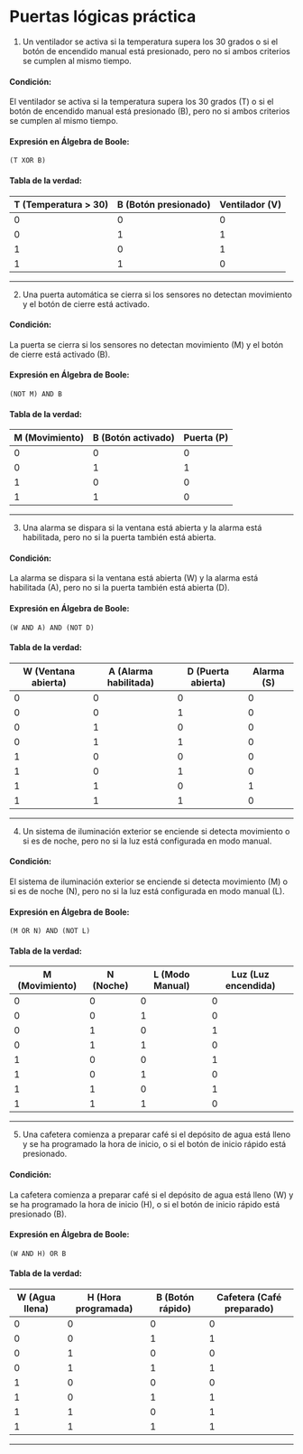 # Puertas lógicas práctica

1. Un ventilador se activa si la temperatura supera los 30 grados o si el botón de encendido manual está presionado, pero no si ambos criterios se cumplen al mismo tiempo.
#### **Condición:**
El ventilador se activa si la temperatura supera los 30 grados (T) o si el botón de encendido manual está presionado (B), pero no si ambos criterios se cumplen al mismo tiempo.

#### **Expresión en Álgebra de Boole:**
```
(T XOR B)
```

#### **Tabla de la verdad:**
| T (Temperatura > 30) | B (Botón presionado) | Ventilador (V) |
|---|---|---|
| 0 | 0 | 0 |
| 0 | 1 | 1 |
| 1 | 0 | 1 |
| 1 | 1 | 0 |

---
2. Una puerta automática se cierra si los sensores no detectan movimiento y el botón de cierre está activado.
#### **Condición:**
La puerta se cierra si los sensores no detectan movimiento (M) y el botón de cierre está activado (B).

#### **Expresión en Álgebra de Boole:**
```
(NOT M) AND B
```

#### **Tabla de la verdad:**
| M (Movimiento) | B (Botón activado) | Puerta (P) |
|---|---|---|
| 0 | 0 | 0 |
| 0 | 1 | 1 |
| 1 | 0 | 0 |
| 1 | 1 | 0 |

---
3. Una alarma se dispara si la ventana está abierta y la alarma está habilitada, pero no si la puerta también está abierta.
#### **Condición:**
La alarma se dispara si la ventana está abierta (W) y la alarma está habilitada (A), pero no si la puerta también está abierta (D).

#### **Expresión en Álgebra de Boole:**
```
(W AND A) AND (NOT D)
```

#### **Tabla de la verdad:**
| W (Ventana abierta) | A (Alarma habilitada) | D (Puerta abierta) | Alarma (S) |
|---|---|---|---|
| 0 | 0 | 0 | 0 |
| 0 | 0 | 1 | 0 |
| 0 | 1 | 0 | 0 |
| 0 | 1 | 1 | 0 |
| 1 | 0 | 0 | 0 |
| 1 | 0 | 1 | 0 |
| 1 | 1 | 0 | 1 |
| 1 | 1 | 1 | 0 |

---
4. Un sistema de iluminación exterior se enciende si detecta movimiento o si es de noche, pero no si la luz está configurada en modo manual.
#### **Condición:**
El sistema de iluminación exterior se enciende si detecta movimiento (M) o si es de noche (N), pero no si la luz está configurada en modo manual (L).

#### **Expresión en Álgebra de Boole:**
```
(M OR N) AND (NOT L)
```

#### **Tabla de la verdad:**
| M (Movimiento) | N (Noche) | L (Modo Manual) | Luz (Luz encendida) |
|---|---|---|---|
| 0 | 0 | 0 | 0 |
| 0 | 0 | 1 | 0 |
| 0 | 1 | 0 | 1 |
| 0 | 1 | 1 | 0 |
| 1 | 0 | 0 | 1 |
| 1 | 0 | 1 | 0 |
| 1 | 1 | 0 | 1 |
| 1 | 1 | 1 | 0 |

---
5. Una cafetera comienza a preparar café si el depósito de agua está lleno y se ha programado la hora de inicio, o si el botón de inicio rápido está presionado.  
#### **Condición:**
La cafetera comienza a preparar café si el depósito de agua está lleno (W) y se ha programado la hora de inicio (H), o si el botón de inicio rápido está presionado (B).

#### **Expresión en Álgebra de Boole:**
```
(W AND H) OR B
```

#### **Tabla de la verdad:**
| W (Agua llena) | H (Hora programada) | B (Botón rápido) | Cafetera (Café preparado) |
|---|---|---|---|
| 0 | 0 | 0 | 0 |
| 0 | 0 | 1 | 1 |
| 0 | 1 | 0 | 0 |
| 0 | 1 | 1 | 1 |
| 1 | 0 | 0 | 0 |
| 1 | 0 | 1 | 1 |
| 1 | 1 | 0 | 1 |
| 1 | 1 | 1 | 1 |

---
